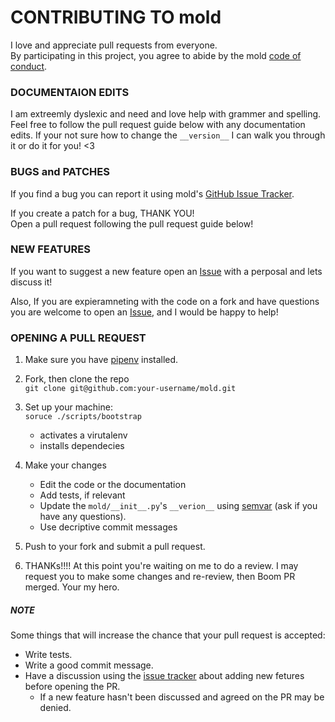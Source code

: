 # CONTRIBUTING TO mold
I love and appreciate pull requests from everyone.   
By participating in this project, you agree to abide by the mold 
[code of conduct](./CODE_OF_CONDUCT.md).  

### DOCUMENTAION EDITS
I am extreemly dyslexic and need and love help with grammer and spelling. Feel free to follow the pull 
request guide below with any documentation edits. If your not sure how to change the `__version__` I can 
walk you through it or do it for you! <3  

### BUGS and PATCHES
If you find a bug you can report it using mold's [GitHub Issue Tracker](https://github.com/slugbyte/mold/issues).  

If you create a patch for a bug, THANK YOU!   
Open a pull request following the pull request guide below!   

### NEW FEATURES 
If you want to suggest a new feature open an [Issue](https://github.com/slugbyte/mold/issues) with a perposal and lets discuss it!   

Also, If you are expieramneting with the code on a fork and have questions you are welcome to open an [Issue](https://github.com/slugbyte/mold/issues), and I would be happy to help!  

### OPENING A PULL REQUEST
1) Make sure you have [pipenv](https://github.com/pypa/pipenv) installed.  

2) Fork, then clone the repo  
`git clone git@github.com:your-username/mold.git`   

3) Set up your machine:    
`soruce ./scripts/bootstrap`    
    * activates a virutalenv   
    * installs dependecies  

4) Make your changes   
    * Edit the code or the documentation
    * Add tests, if relevant
    * Update the `mold/__init__.py`'s `__verion__` using [semvar](https://semver.org/) (ask if you have any questions).
    * Use decriptive commit messages  

5) Push to your fork and submit a pull request.  

6) THANKs!!!! At this point you're waiting on me to do a review. I may request you to make some changes and re-review, then Boom PR merged. Your my hero.  

##### NOTE  
Some things that will increase the chance that your pull request is accepted:  
* Write tests.
* Write a good commit message.
* Have a discussion using the [issue tracker](https://github.com/slugbyte/mold/issues) about adding new fetures before opening the PR.
    * If a new feature hasn't been discussed and agreed on the PR may be denied. 
